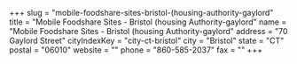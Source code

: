 +++
slug = "mobile-foodshare-sites-bristol-(housing-authority-gaylord"
title = "Mobile Foodshare Sites - Bristol (housing Authority-gaylord"
name = "Mobile Foodshare Sites - Bristol (housing Authority-gaylord"
address = "70 Gaylord Street"
cityIndexKey = "city-ct-bristol"
city = "Bristol"
state = "CT"
postal = "06010"
website = ""
phone = "860-585-2037"
fax = ""
+++
